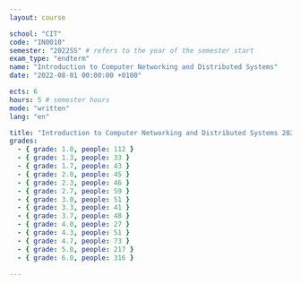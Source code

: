 ```yaml
---
layout: course

school: "CIT"
code: "IN0010"
semester: "2022SS" # refers to the year of the semester start
exam_type: "endterm"
name: "Introduction to Computer Networking and Distributed Systems"
date: "2022-08-01 00:00:00 +0100"

ects: 6
hours: 5 # semester hours
mode: "written"
lang: "en"

title: "Introduction to Computer Networking and Distributed Systems 2022SS Endterm"
grades:
  - { grade: 1.0, people: 112 }
  - { grade: 1.3, people: 33 }
  - { grade: 1.7, people: 43 }
  - { grade: 2.0, people: 45 }
  - { grade: 2.3, people: 46 }
  - { grade: 2.7, people: 59 }
  - { grade: 3.0, people: 51 }
  - { grade: 3.3, people: 41 }
  - { grade: 3.7, people: 48 }
  - { grade: 4.0, people: 27 }
  - { grade: 4.3, people: 51 }
  - { grade: 4.7, people: 73 }
  - { grade: 5.0, people: 217 }
  - { grade: 6.0, people: 316 }

---
```



